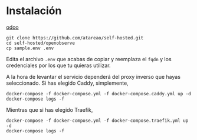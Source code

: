 # Instalación

[odoo](https://github.com/odoo/odoo)

```
git clone https://github.com/atareao/self-hosted.git
cd self-hosted/openobserve
cp sample.env .env
```

Edita el archivo `.env` que acabas de copiar y reemplaza el `fqdn` y los credenciales por los que tu quieras utilizar.


A la hora de levantar el servicio dependerá del proxy inverso que hayas seleccionado. Si has elegido Caddy, simplemente,

```
docker-compose -f docker-compose.yml -f docker-compose.caddy.yml up -d
docker-compose logs -f
```

Mientras que si has elegido Traefik,

```
docker-compose -f docker-compose.yml -f docker-compose.traefik.yml up -d
docker-compose logs -f
```
